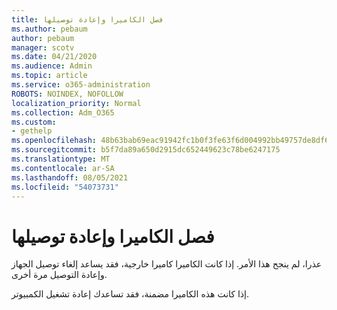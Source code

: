 ```yaml
---
title: فصل الكاميرا وإعادة توصيلها
ms.author: pebaum
author: pebaum
manager: scotv
ms.date: 04/21/2020
ms.audience: Admin
ms.topic: article
ms.service: o365-administration
ROBOTS: NOINDEX, NOFOLLOW
localization_priority: Normal
ms.collection: Adm_O365
ms.custom:
- gethelp
ms.openlocfilehash: 48b63bab69eac91942fc1b0f3fe63f6d004992bb49757de8df6e3bdcf9d447d2
ms.sourcegitcommit: b5f7da89a650d2915dc652449623c78be6247175
ms.translationtype: MT
ms.contentlocale: ar-SA
ms.lasthandoff: 08/05/2021
ms.locfileid: "54073731"
---
```

# <a name="unplug-and-reconnect-camera"></a>فصل الكاميرا وإعادة توصيلها

عذرا، لم ينجح هذا الأمر. إذا كانت الكاميرا كاميرا خارجية، فقد يساعد إلغاء توصيل الجهاز وإعادة التوصيل مرة أخرى.

إذا كانت هذه الكاميرا مضمنة، فقد تساعدك إعادة تشغيل الكمبيوتر.
